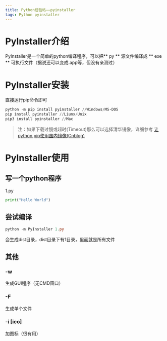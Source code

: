 ```yaml
---
title: Python经验帖——pyinstaller
tags: Python pyinstaller
---
```


# PyInstaller介绍

PyInstaller是一个简单的python编译程序，可以把** py ** 源文件编译成 ** exe ** 可执行文件（据说还可以变成.app等，但没有亲测过）

# PyInstaller安装

直接运行pip命令即可

```powershell
python -m pip install pyinstaller //Windows/MS-DOS
pip install pyinstaller //Liunx/Unix
pip3 install pyinstaller //Mac
```

> 注：如果下载过慢或超时(Timeout)那么可以选择清华镜像，详细参考 [让python pip使用国内镜像(Cnblog)](https://www.cnblogs.com/wqpkita/p/7248525.html)


# PyInstaller使用

## 写一个python程序

1.py
```python
print("Hello World")
```

## 尝试编译
```powershell
python -m PyInstaller 1.py
```
会生成dist目录，dist目录下有1目录，里面就是所有文件

## 其他

### -w

生成GUI程序（无CMD窗口）

### -F

生成单个文件

### -i [ico]

加图标（很有用）

